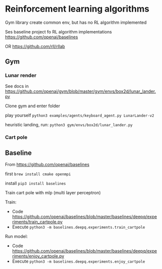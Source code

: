 # Reinforcement learning algorithms

Gym library create common env, but has no RL algorithm implemented

Ses baseline project fo RL algorithm implementations <https://github.com/openai/baselines>

OR <https://github.com/rll/rllab>

## Gym

### Lunar render

See docs in <https://github.com/openai/gym/blob/master/gym/envs/box2d/lunar_lander.py>

Clone gym and enter folder

play yourself `python3 examples/agents/keyboard_agent.py LunarLander-v2`

heuristic landing, run: `python3 gym/envs/box2d/lunar_lander.py`

### Cart pole

## Baseline

From <https://github.com/openai/baselines>

first `brew install cmake openmpi`

install `pip3 install baselines`

Train cart pole with mlp (multi layer perceptron)

Train:

- Code <https://github.com/openai/baselines/blob/master/baselines/deepq/experiments/train_cartpole.py>
- Execute  `python3 -m baselines.deepq.experiments.train_cartpole`

Run model:

- Code <https://github.com/openai/baselines/blob/master/baselines/deepq/experiments/enjoy_cartpole.py>
- Execute `python3 -m baselines.deepq.experiments.enjoy_cartpole` 